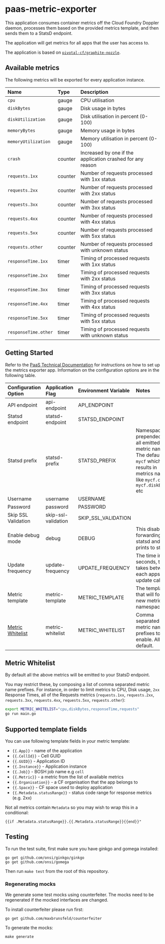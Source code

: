 # paas-metric-exporter

This application consumes container metrics off the Cloud Foundry Doppler daemon, processes them based on the provided metrics template, and then sends them to a StatsD endpoint.

The application will get metrics for all apps that the user has access to.

The application is based on [`pivotal-cf/graphite-nozzle`](https://github.com/pivotal-cf/graphite-nozzle).

## Available metrics

The following metrics will be exported for every application instance.

|Name|Type|Description|
|:---|:---|:---|
|`cpu`|gauge|CPU utilisation|
|`diskBytes`|gauge|Disk usage in bytes|
|`diskUtilization`|gauge|Disk utilisation in percent (0-100)|
|`memoryBytes`|gauge|Memory usage in bytes|
|`memoryUtilization`|gauge|Memory utilisation in percent (0-100)|
|`crash`|counter|Increased by one if the application crashed for any reason|
|`requests.1xx`|counter|Number of requests processed with 1xx status|
|`requests.2xx`|counter|Number of requests processed with 2xx status|
|`requests.3xx`|counter|Number of requests processed with 3xx status|
|`requests.4xx`|counter|Number of requests processed with 4xx status|
|`requests.5xx`|counter|Number of requests processed with 5xx status|
|`requests.other`|counter|Number of requests processed with unknown status|
|`responseTime.1xx`|timer|Timing of processed requests with 1xx status|
|`responseTime.2xx`|timer|Timing of processed requests with 2xx status|
|`responseTime.3xx`|timer|Timing of processed requests with 3xx status|
|`responseTime.4xx`|timer|Timing of processed requests with 4xx status|
|`responseTime.5xx`|timer|Timing of processed requests with 5xx status|
|`responseTime.other`|timer|Timing of processed requests with unknown status|

## Getting Started

Refer to the [PaaS Technical Documentation](https://docs.cloud.service.gov.uk/#metrics) for instructions on how to set up the metrics exporter app. Information on the configuration options are in the following table.

|Configuration Option|Application Flag|Environment Variable|Notes|
|:---|:---|:---|:---|
|API endpoint|api-endpoint|API_ENDPOINT||
|Statsd endpoint|statsd-endpoint|STATSD_ENDPOINT||
|Statsd prefix|statsd-prefix|STATSD_PREFIX|Namespace prepended to all emitted metric names. The default is `mycf` which results in metrics names like `mycf.cpu`, `mycf.diskBytes` etc|
|Username|username|USERNAME||
|Password|password|PASSWORD||
|Skip SSL Validation|skip-ssl-validation|SKIP_SSL_VALIDATION||
|Enable debug mode|debug|DEBUG|This disables forwarding to statsd and prints to stdout|
|Update frequency|update-frequency|UPDATE_FREQUENCY|The time in seconds, that takes between each apps update call|
|Metric template|metric-template|METRIC_TEMPLATE|The template that will form a new metric namespace|
|[Metric Whitelist](#metric-whitelist)|metric-whitelist|METRIC_WHITELIST|Comma separated metric name prefixes to enable. All by default.|

## Metric Whitelist

By default all the above metrics will be emitted to your StatsD endpoint.

You may restrict these, by composing a list of comma separated metric name
prefixes. For instance, in order to limit metrics to CPU, Disk usage, `2xx`
Response Times, all of the Requests metrics (`requests.1xx`, `requests.2xx`,
`requests.3xx`, `requests.4xx`, `requests.5xx`, `requests.other`):

```sh
export METRIC_WHITELIST="cpu,diskBytes,responseTime,requests"
go run main.go
```

## Supported template fields

You can use following template fields in your metric template:

* `{{.App}}` - name of the application
* `{{.CellId}}` - Cell GUID
* `{{.GUID}}` - Application ID
* `{{.Instance}}` - Application instance
* `{{.Job}}` - BOSH job name e.g `cell`
* `{{.Metric}}` - a metric from the list of available metrics
* `{{.Organisation}}` - a CF organisation that the app belongs to
* `{{.Space}}` - CF space used to deploy application
* `{{.Metadata.statusRange}}` - status code range for response metrics (e.g. 2xx)

Not all metrics contain `Metadata` so you may wish to wrap this in a conditional:

```
{{if .Metadata.statusRange}}.{{.Metadata.statusRange}}{{end}}"
```

## Testing

To run the test suite, first make sure you have ginkgo and gomega installed:

```
go get github.com/onsi/ginkgo/ginkgo
go get github.com/onsi/gomega
```

Then run `make test` from the root of this repository.

### Regenerating mocks

We generate some test mocks using counterfeiter. The mocks need to be regenerated if the mocked interfaces are changed.

To install counterfeiter please run first:
```
go get github.com/maxbrunsfeld/counterfeiter
```

To generate the mocks:
```
make generate
```
